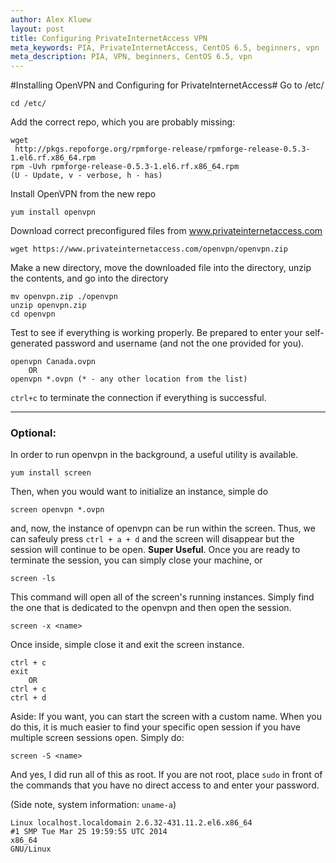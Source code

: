 ```yaml
---
author: Alex Kluew
layout: post
title: Configuring PrivateInternetAccess VPN
meta_keywords: PIA, PrivateInternetAccess, CentOS 6.5, beginners, vpn
meta_description: PIA, VPN, beginners, CentOS 6.5, vpn
---
```

#Installing OpenVPN and Configuring for PrivateInternetAccess#
Go to /etc/

```
cd /etc/
```

Add the correct repo, which you are probably missing:

```
wget
 http://pkgs.repoforge.org/rpmforge-release/rpmforge-release-0.5.3-1.el6.rf.x86_64.rpm
rpm -Uvh rpmforge-release-0.5.3-1.el6.rf.x86_64.rpm
(U - Update, v - verbose, h - has)
```
Install OpenVPN from the new repo

```
yum install openvpn
```

Download correct preconfigured files from www.privateinternetaccess.com

```
wget https://www.privateinternetaccess.com/openvpn/openvpn.zip
```

Make a new directory, move the downloaded file into the directory, unzip the contents, and go into the directory

```
mv openvpn.zip ./openvpn
unzip openvpn.zip
cd openvpn
```

Test to see if everything is working properly. Be prepared to enter your self-generated password and username (and not the one provided for you).

```
openvpn Canada.ovpn
	OR
openvpn *.ovpn (* - any other location from the list)
```

`ctrl+c` to terminate the connection if everything is successful.

***

### Optional: ###

In order to run openvpn in the background, a useful utility is available.

```
yum install screen
```

Then, when you would want to initialize an instance, simple do

```
screen openvpn *.ovpn
```

and, now, the instance of openvpn can be run within the screen. Thus, we can safeuly press `ctrl + a + d` and the screen will disappear but the session will continue to be open. **Super Useful**. Once you are ready to terminate the session, you can simply close your machine, or

```
screen -ls
```

This command will open all of the screen's running instances. Simply find the one that is dedicated to the openvpn and then open the session.

```
screen -x <name>
```

Once inside, simple close it and exit the screen instance.

```
ctrl + c
exit
	OR
ctrl + c
ctrl + d
```

Aside: If you want, you can start the screen with a custom name. When you do this, it is much easier to find your specific open session if you have multiple screen sessions open. Simply do:

```
screen -S <name>
```

And yes, I did run all of this as root. If you are not root, place `` sudo `` in front of the commands that you have no direct access to and enter your password.

(Side note, system information: `uname-a`)

```
Linux localhost.localdomain 2.6.32-431.11.2.el6.x86_64
#1 SMP Tue Mar 25 19:59:55 UTC 2014
x86_64
GNU/Linux
```

